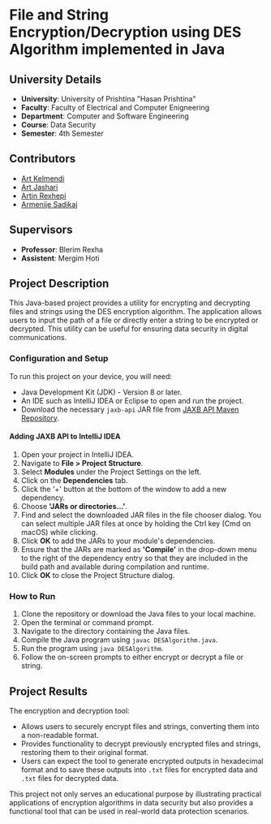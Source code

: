 # File and String Encryption/Decryption using DES Algorithm implemented in Java

## University Details
- **University**: University of Prishtina "Hasan Prishtina"
- **Faculty**: Faculty of Electrical and Computer Enigneering
- **Department**: Computer and Software Engineering
- **Course**: Data Security 
- **Semester**: 4th Semester


## Contributors
- [Art Kelmendi](<https://github.com/artkelmendi>)
- [Art Jashari](<https://github.com/Art-Jashari>)
- [Artin Rexhepi](<https://github.com/artin-rexhepi>)
- [Armenije Sadikaj](<https://github.com/armeniasadikaj>)

## Supervisors
- **Professor**: Blerim Rexha
- **Assistent**: Mergim Hoti

## Project Description
This Java-based project provides a utility for encrypting and decrypting files and strings using the DES encryption algorithm. The application allows users to input the path of a file or directly enter a string to be encrypted or decrypted. This utility can be useful for ensuring data security in digital communications.

### Configuration and Setup
To run this project on your device, you will need:
- Java Development Kit (JDK) - Version 8 or later.
- An IDE such as IntelliJ IDEA or Eclipse to open and run the project.
- Download the necessary `jaxb-api` JAR file from [JAXB API Maven Repository](https://mvnrepository.com/artifact/javax.xml.bind/jaxb-api/2.4.0-b180830.0359).

#### Adding JAXB API to IntelliJ IDEA
1. Open your project in IntelliJ IDEA.
2. Navigate to **File > Project Structure**.
3. Select **Modules** under the Project Settings on the left.
4. Click on the **Dependencies** tab.
5. Click the '+' button at the bottom of the window to add a new dependency.
6. Choose **'JARs or directories...'**.
7. Find and select the downloaded JAR files in the file chooser dialog. You can select multiple JAR files at once by holding the Ctrl key (Cmd on macOS) while clicking.
8. Click **OK** to add the JARs to your module's dependencies.
9. Ensure that the JARs are marked as **'Compile'** in the drop-down menu to the right of the dependency entry so that they are included in the build path and available during compilation and runtime.
10. Click **OK** to close the Project Structure dialog.

### How to Run
1. Clone the repository or download the Java files to your local machine.
2. Open the terminal or command prompt.
3. Navigate to the directory containing the Java files.
4. Compile the Java program using `javac DESAlgorithm.java`.
5. Run the program using `java DESAlgorithm`.
6. Follow the on-screen prompts to either encrypt or decrypt a file or string.

## Project Results
The encryption and decryption tool:
- Allows users to securely encrypt files and strings, converting them into a non-readable format.
- Provides functionality to decrypt previously encrypted files and strings, restoring them to their original format.
- Users can expect the tool to generate encrypted outputs in hexadecimal format and to save these outputs into `.txt` files for encrypted data and `.txt` files for decrypted data.

This project not only serves an educational purpose by illustrating practical applications of encryption algorithms in data security but also provides a functional tool that can be used in real-world data protection scenarios.
